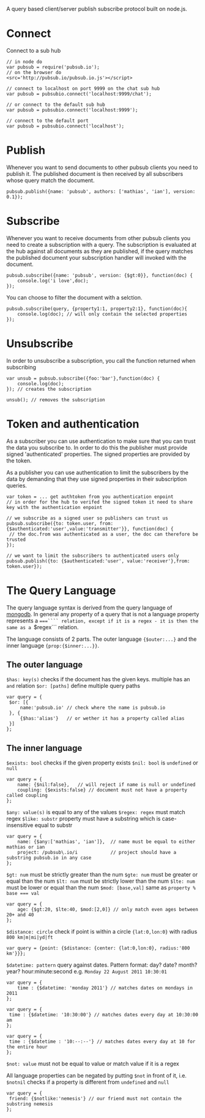 A query based client/server publish subscribe protocol built on node.js.

# Connect

Connect to a sub hub

	// in node do
	var pubsub = require('pubsub.io');
	// on the browser do
	<src='http://pubsub.io/pubsub.io.js'></script>

	// connect to localhost on port 9999 on the chat sub hub
	var pubsub = pubsubio.connect('localhost:9999/chat');

	// or connect to the default sub hub
	var pubsub = pubsubio.connect('localhost:9999');

	// connect to the default port
	var pubsub = pubsubio.connect('localhost');
	
# Publish

Whenever you want to send documents to other pubsub clients you need to publish it.
The published document is then received by all subscribers whose query match the document.

	pubsub.publish({name: 'pubsub', authors: ['mathias', 'ian'], version: 0.1});

# Subscribe

Whenever you want to receive documents from other pubsub clients you need to create a subscription with a query.
The subscription is evaluated at the hub against all documents as they are published, if the query matches the published document your subscription handler will invoked with the document.

	pubsub.subscribe({name: 'pubsub', version: {$gt:0}}, function(doc) {
		console.log('i love',doc);
	});

You can choose to filter the document with a selction.

	pubsub.subscribe(query, {property1:1, property2:1}, function(doc){
		console.log(doc); // will only contain the selected properties
	});

# Unsubscribe

In order to unsubscribe a subscription, you call the function returned when subscribing

	var unsub = pubsub.subscribe({foo:'bar'},function(doc) {
		console.log(doc);
	}); // creates the subscription

	unsub(); // removes the subscription

# Token and authentication

As a subscriber you can use authentication to make sure that you can trust the data you subscribe to. In order to do this the publisher must provide signed 'authenticated' properties. The signed properties are provided by the token.

As a publisher you can use authentication to limit the subscribers by the data by demanding that they use signed properties in their subscription queries.

	var token = ... get authtoken from you authentication enpoint
	// in order for the hub to verifed the signed token it need to share key with the authentication enpoint

	// we subscribe as a signed user so publishers can trust us
	pubsub.subscribe({to: token.user, from: {$authenticated:'user',value:'transmitter'}}, function(doc) {
	 // the doc.from was authenticated as a user, the doc can therefore be trusted
	});

	// we want to limit the subscribers to authenticated users only
	pubsub.publish({to: {$authenticated:'user', value:'receiver'},from: token.user});

# The Query Language

The query language syntax is derived from the query language of <a href="http://mongodb.com">mongodb</a>. 
In general any property of a query that is not a language property represents a ```===```` relation,
except if it is a regex - it is then the same as a ```$regex``` relation.

The language consists of 2 parts. The outer language ```{$outer:...}``` and the inner language ```{prop:{$inner:...}}```.

## The outer language

```$has: key(s)``` checks if the document has the given keys. multiple has an ```and``` relation 
```$or: [paths]``` define multiple query paths

	var query = {
	 $or: [{
	     name:'pubsub.io' // check where the name is pubsub.io
	 }, {
	     {$has:'alias'}   // or wether it has a property called alias
	 }]
	};

## The inner language

```$exists: bool```    checks if the given property exists 
```$nil: bool```       is ```undefined``` or ```null```  

	var query = {
		name: {$nil:false},   // will reject if name is null or undefined
		coupling: {$exists:false} // document must not have a property called coupling
	};

```$any: value(s)```   is equal to any of the values 
```$regex: regex```    must match regex 
```$like: substr```    property must have a substring which is case-insensitive equal to substr  

	var query = {
		name: {$any:['mathias', 'ian']},  // name must be equal to either mathias or ian
		project: /pubsub\.io/i            // project should have a substring pubsub.io in any case
	};

```$gt: num```         must be strictly greater than the num 
```$gte: num```        must be greater or equal than the num 
```$lt: num```         must be strictly lower than the num 
```$lte: num```        must be lower or equal than the num 
```$mod: [base,val]``` same as ```property % base === val```  

	var query = {
		age: {$gt:20, $lte:40, $mod:[2,0]} // only match even ages between 20+ and 40        
	};

```$distance: circle```        check if point is within a circle  ```{lat:0,lon:0}``` with radius ```800 km|m|mi|yd|ft```

	var query = {point: {$distance: {center: {lat:0,lon:0}, radius:'800 km'}}};

```$datetime: pattern```    query against dates. Pattern format: day? date? month? year? hour:minute:second e.g. ```Monday 22 August 2011 10:30:01```

	var query = {
		time : {$datetime: 'monday 2011'} // matches dates on mondays in 2011
	};

	var query = {
	 time : {$datetime: '10:30:00'} // matches dates every day at 10:30:00 am 
	};

	var query = {
	 time : {$datetime : '10:--:--'} // matches dates every day at 10 for the entire hour 
	};

```$not: value```      must not be equal to value or match value if it is a regex  

All language properties can be negated by putting ```$not``` in front of it,
i.e. ```$notnil``` checks if a property is different from ```undefined``` and ```null```

	var query = {
	 friend: {$notlike:'nemesis'} // our friend must not contain the substring nemesis
	};